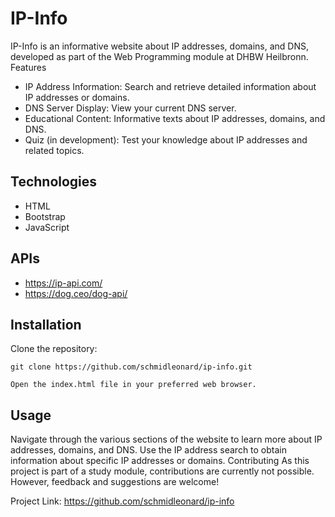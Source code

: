 # IP-Info
IP-Info is an informative website about IP addresses, domains, and DNS, developed as part of the Web Programming module at DHBW Heilbronn.
Features

- IP Address Information: Search and retrieve detailed information about IP addresses or domains.
- DNS Server Display: View your current DNS server.
- Educational Content: Informative texts about IP addresses, domains, and DNS.
- Quiz (in development): Test your knowledge about IP addresses and related topics.

## Technologies

- HTML
- Bootstrap
- JavaScript

## APIs
- https://ip-api.com/
- https://dog.ceo/dog-api/

## Installation

Clone the repository:


    git clone https://github.com/schmidleonard/ip-info.git

    Open the index.html file in your preferred web browser.

## Usage
Navigate through the various sections of the website to learn more about IP addresses, domains, and DNS. Use the IP address search to obtain information about specific IP addresses or domains.
Contributing
As this project is part of a study module, contributions are currently not possible. However, feedback and suggestions are welcome!

Project Link: https://github.com/schmidleonard/ip-info
